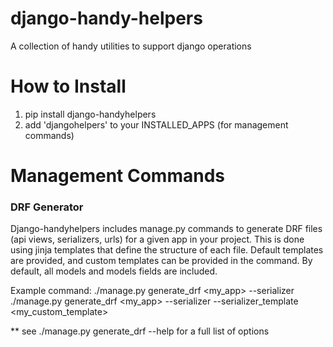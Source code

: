 # django-handy-helpers

A collection of handy utilities to support django operations


# How to Install
1. pip install django-handyhelpers
2. add 'djangohelpers' to your INSTALLED_APPS (for management commands)


# Management Commands 

### DRF Generator
Django-handyhelpers includes manage.py commands to generate DRF files (api views, serializers, urls) for a given app in your project.
This is done using jinja templates that define the structure of each file. Default templates are provided, and custom templates 
can be provided in the command. By default, all models and models fields are included.  

Example command:
    ./manage.py generate_drf <my_app> --serializer
    ./manage.py generate_drf <my_app> --serializer --serializer_template <my_custom_template>

** see ./manage.py generate_drf --help for a full list of options

